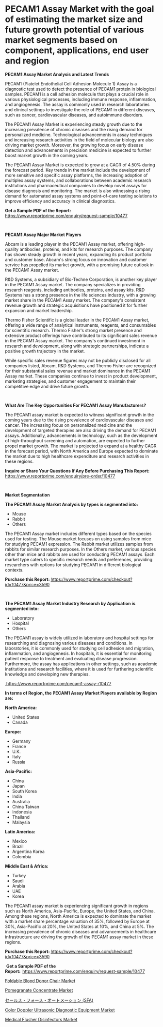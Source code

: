 <p><h1>PECAM1 Assay Market with the goal of estimating the market size and future growth potential of various market segments based on component, applications, end user and region</h1></p><p><strong>PECAM1 Assay Market Analysis and Latest Trends</strong></p>
<p><p>PECAM1 (Platelet Endothelial Cell Adhesion Molecule 1) Assay is a diagnostic test used to detect the presence of PECAM1 protein in biological samples. PECAM1 is a cell adhesion molecule that plays a crucial role in various physiological processes, including immune response, inflammation, and angiogenesis. The assay is commonly used in research laboratories and clinical settings to investigate the role of PECAM1 in different diseases, such as cancer, cardiovascular diseases, and autoimmune disorders.</p><p>The PECAM1 Assay Market is experiencing steady growth due to the increasing prevalence of chronic diseases and the rising demand for personalized medicine. Technological advancements in assay techniques and increasing research activities in the field of molecular biology are also driving market growth. Moreover, the growing focus on early disease detection and advancements in precision medicine is expected to further boost market growth in the coming years.</p><p>The PECAM1 Assay Market is expected to grow at a CAGR of 4.50% during the forecast period. Key trends in the market include the development of more sensitive and specific assay platforms, the increasing adoption of multiplex assay systems, and collaborations between academic research institutions and pharmaceutical companies to develop novel assays for disease diagnosis and monitoring. The market is also witnessing a rising demand for automated assay systems and point-of-care testing solutions to improve efficiency and accuracy in clinical diagnostics.</p></p>
<p><strong>Get a Sample PDF of the Report:&nbsp;</strong> <a href="https://www.reportprime.com/enquiry/request-sample/10477">https://www.reportprime.com/enquiry/request-sample/10477</a></p>
<p>&nbsp;</p>
<p><strong>PECAM1 Assay Major Market Players</strong></p>
<p><p>Abcam is a leading player in the PECAM1 Assay market, offering high-quality antibodies, proteins, and kits for research purposes. The company has shown steady growth in recent years, expanding its product portfolio and customer base. Abcam's strong focus on innovation and customer service has propelled its market growth, with a promising future outlook in the PECAM1 Assay market.</p><p>R&D Systems, a subsidiary of Bio-Techne Corporation, is another key player in the PECAM1 Assay market. The company specializes in providing research reagents, including antibodies, proteins, and assay kits. R&D Systems has a strong presence in the life sciences industry, with a growing market share in the PECAM1 Assay market. The company's consistent revenue growth and strategic acquisitions have positioned it for further expansion and market leadership.</p><p>Thermo Fisher Scientific is a global leader in the PECAM1 Assay market, offering a wide range of analytical instruments, reagents, and consumables for scientific research. Thermo Fisher's strong market presence and extensive product offerings have contributed to its significant sales revenue in the PECAM1 Assay market. The company's continued investment in research and development, along with strategic partnerships, indicate a positive growth trajectory in the market.</p><p>While specific sales revenue figures may not be publicly disclosed for all companies listed, Abcam, R&D Systems, and Thermo Fisher are recognized for their substantial sales revenue and market dominance in the PECAM1 Assay market. These companies continue to invest in product development, marketing strategies, and customer engagement to maintain their competitive edge and drive future growth.</p></p>
<p>&nbsp;</p>
<p><strong>What Are The Key Opportunities For PECAM1 Assay Manufacturers?</strong></p>
<p><p>The PECAM1 assay market is expected to witness significant growth in the coming years due to the rising prevalence of cardiovascular diseases and cancer. The increasing focus on personalized medicine and the development of targeted therapies are also driving the demand for PECAM1 assays. Additionally, advancements in technology, such as the development of high-throughput screening and automation, are expected to further propel market growth. The market is projected to expand at a healthy CAGR in the forecast period, with North America and Europe expected to dominate the market due to high healthcare expenditure and research activities in these regions.</p></p>
<p><strong>Inquire or Share Your Questions If Any Before Purchasing This Report:</strong> <a href="https://www.reportprime.com/enquiry/pre-order/10477">https://www.reportprime.com/enquiry/pre-order/10477</a></p>
<p>&nbsp;</p>
<p><strong>Market Segmentation</strong></p>
<p><strong>The PECAM1 Assay Market Analysis by types is segmented into:</strong></p>
<p><ul><li>Mouse</li><li>Rabbit</li><li>Others</li></ul></p>
<p><p>The PECAM1 Assay market includes different types based on the species used for testing. The Mouse market focuses on using samples from mice for studying PECAM1 expression. The Rabbit market utilizes samples from rabbits for similar research purposes. In the Others market, various species other than mice and rabbits are used for conducting PECAM1 assays. Each market type caters to specific research needs and preferences, providing researchers with options for studying PECAM1 in different biological contexts.</p></p>
<p><strong>Purchase this Report:&nbsp;</strong><a href="https://www.reportprime.com/checkout?id=10477&price=3590">https://www.reportprime.com/checkout?id=10477&price=3590</a></p>
<p>&nbsp;</p>
<p><strong>The PECAM1 Assay Market Industry Research by Application is segmented into:</strong></p>
<p><ul><li>Laboratory</li><li>Hospital</li><li>Others</li></ul></p>
<p><p>The PECAM1 assay is widely utilized in laboratory and hospital settings for researching and diagnosing various diseases and conditions. In laboratories, it is commonly used for studying cell adhesion and migration, inflammation, and angiogenesis. In hospitals, it is essential for monitoring patient response to treatment and evaluating disease progression. Furthermore, the assay has applications in other settings, such as academic institutions and research facilities, where it is used for furthering scientific knowledge and developing new therapies.</p></p>
<p><a href="https://www.reportprime.com/pecam1-assay-r10477">&nbsp;https://www.reportprime.com/pecam1-assay-r10477</a></p>
<p><strong>In terms of Region, the PECAM1 Assay Market Players available by Region are:</strong></p>
<p>
    <p> <strong> North America: </strong>
        <ul>
            <li>United States</li>
            <li>Canada</li>
        </ul>
        </p> 
    <p> <strong> Europe: </strong>
        <ul>
            <li>Germany</li>
            <li>France</li>
            <li>U.K.</li>
            <li>Italy</li>
            <li>Russia</li>
        </ul>
        </p> 
    <p> <strong> Asia-Pacific: </strong>
        <ul>
            <li>China</li>
            <li>Japan</li>
            <li>South Korea</li>
            <li>India</li>
            <li>Australia</li>
            <li>China Taiwan</li>
            <li>Indonesia</li>
            <li>Thailand</li>
            <li>Malaysia</li>
        </ul>
        </p> 
    <p> <strong> Latin America: </strong>
        <ul>
            <li>Mexico</li>
            <li>Brazil</li>
            <li>Argentina Korea</li>
            <li>Colombia</li>
        </ul>
        </p> 
    <p> <strong> Middle East & Africa: </strong>
        <ul>
            <li>Turkey</li>
            <li>Saudi</li>
            <li>Arabia</li>
            <li>UAE</li>
            <li>Korea</li>
        </ul>
    </p>
    </p>
<p><p>The PECAM1 assay market is experiencing significant growth in regions such as North America, Asia-Pacific, Europe, the United States, and China. Among these regions, North America is expected to dominate the market with a market share percentage valuation of 35%, followed by Europe at 30%, Asia-Pacific at 20%, the United States at 10%, and China at 5%. The increasing prevalence of chronic diseases and advancements in healthcare infrastructure are driving the growth of the PECAM1 assay market in these regions.</p></p>
<p><strong>Purchase this Report: </strong><a href="https://www.reportprime.com/checkout?id=10477&price=3590">https://www.reportprime.com/checkout?id=10477&price=3590</a></p>
<p>&nbsp;<strong>Get a Sample PDF of the Report:&nbsp;&nbsp;</strong><a href="https://www.reportprime.com/enquiry/request-sample/10477">https://www.reportprime.com/enquiry/request-sample/10477</a></p>
<p><strong></strong></p>
<p><p><a href="https://medium.com/@graciakennyta2311/global-foldable-blood-donor-chair-industry-analysis-share-growth-trends-and-forecast-2024-to-a6cbf7addc0d">Foldable Blood Donor Chair Market</a></p><p><a href="https://www.linkedin.com/pulse/global-pomegranate-concentrate-market-focus-application-klqgf?trackingId=lOVp14oGQwmfPf1K5MQd2w%3D%3D">Pomegranate Concentrate Market</a></p><p><a href="https://github.com/SimeonBode1/Market-Research-Report-List-2/blob/main/477887886122.md">セールス・フォース・オートメーション (SFA)</a></p><p><a href="https://medium.com/@janetchuaf36/an-in-depth-analysis-of-the-global-color-doppler-ultrasonic-diagnostic-equipment-market-scope-and-c683a0290cd2">Color Doppler Ultrasonic Diagnostic Equipment Market</a></p><p><a href="https://github.com/MaraKoelpin2023/Market-Research-Report-List-2/blob/main/medical-flusher-disinfectors-market.md">Medical Flusher Disinfectors Market</a></p></p>